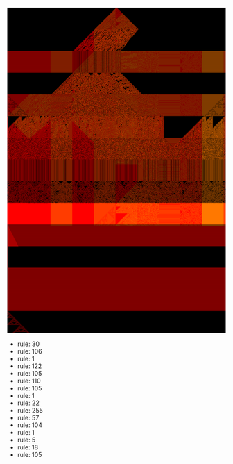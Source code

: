 ![photo](./output.png) 
 * rule: 30
* rule: 106
* rule: 1
* rule: 122
* rule: 105
* rule: 110
* rule: 105
* rule: 1
* rule: 22
* rule: 255
* rule: 57
* rule: 104
* rule: 1
* rule: 5
* rule: 18
* rule: 105
